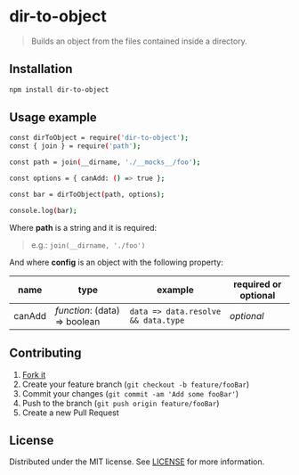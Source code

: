 # dir-to-object

> Builds an object from the files contained inside a directory.

## Installation

```bash
npm install dir-to-object
```

## Usage example

```bash
const dirToObject = require('dir-to-object');
const { join } = require('path');

const path = join(__dirname, './__mocks__/foo');

const options = { canAdd: () => true };

const bar = dirToObject(path, options);

console.log(bar);
```

Where **path** is a string and it is required:

> e.g.: `join(__dirname, './foo')`

And where **config** is an object with the following property:

| name   | type                          | example                             | required or optional |
| ------ | ----------------------------- | ----------------------------------- | -------------------- |
| canAdd | _function_: (data) => boolean | `data => data.resolve && data.type` | _optional_           |

## Contributing

1. [Fork it](https://github.com/mattiaerre/dir-to-object/fork)
2. Create your feature branch (`git checkout -b feature/fooBar`)
3. Commit your changes (`git commit -am 'Add some fooBar'`)
4. Push to the branch (`git push origin feature/fooBar`)
5. Create a new Pull Request

## License

Distributed under the MIT license. See [LICENSE](LICENSE) for more information.
